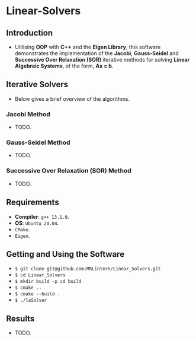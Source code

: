 # Linear-Solvers

## Introduction
* Utilising __OOP__ with __C++__ and the __Eigen Library__, this software demonstrates the implementation of the __Jacobi__, __Gauss-Seidel__ and __Successive Over Relaxation (SOR)__ iterative methods for solving __Linear Algebraic Systems__, of the form, __Ax = b__.

## Iterative Solvers
* Below gives a brief overview of the algorithms.
### Jacobi Method
* TODO.
### Gauss-Seidel Method
* TODO.
### Successive Over Relaxation (SOR) Method
* TODO.

## Requirements
* __Compiler__: `g++ 13.1.0`.
* __OS__: `Ubuntu 20.04`.
* `CMake`.
* `Eigen`.

## Getting and Using the Software
* `$ git clone git@github.com:MRLintern/Linear_Solvers.git`
* `$ cd Linear_Solvers`
* `$ mkdir build -p cd build`
* `$ cmake ..`
* `$ cmake --build .`
* `$ ./laSolver`

## Results
* TODO.
